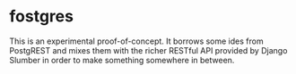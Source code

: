 # fostgres #

This is an experimental proof-of-concept. It borrows some ides from PostgREST and mixes them with the richer RESTful API provided by Django Slumber in order to make something somewhere in between.

